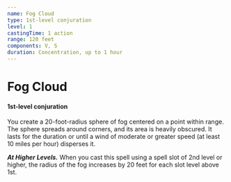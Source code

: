 ```yaml
---
name: Fog Cloud
type: 1st-level conjuration
level: 1
castingTime: 1 action
range: 120 feet
components: V, S
duration: Concentration, up to 1 hour
---
```


# Fog Cloud

#### 1st-level conjuration

You create a 20-foot-radius sphere of fog centered on a point within range. The sphere spreads around corners, and its area is heavily obscured. It lasts for the duration or until a wind of moderate or greater speed (at least 10 miles per hour) disperses it.

_**At Higher Levels.**_ When you cast this spell using a spell slot of 2nd level or higher, the radius of the fog increases by 20 feet for each slot level above 1st.
